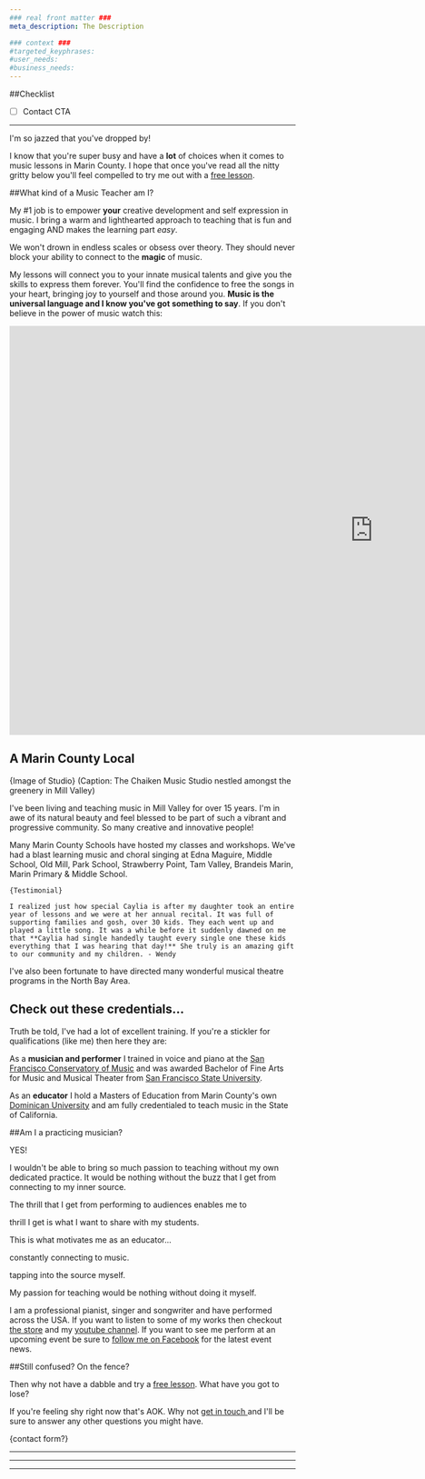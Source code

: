```yaml
---
### real front matter ###
meta_description: The Description

### context ###
#targeted_keyphrases:
#user_needs:
#business_needs:
---
```

##Checklist

- [ ] Contact CTA

---

I'm so jazzed that you've dropped by!

I know that you're super busy and have a **lot** of choices when it comes to music lessons in Marin County. I hope that once you've read all the nitty gritty below you'll feel compelled to try me out with a [free lesson](#).

##What kind of a Music Teacher am I?

My #1 job is to empower **your** creative development and self expression in music. I bring a warm and lighthearted approach to teaching that is fun and engaging AND makes the learning part _easy_.

We won't drown in endless scales or obsess over theory. They should never block your ability to connect to the **magic** of music.

My lessons will connect you to your innate musical talents and give you the skills to express them forever. You'll find the confidence to free the songs in your heart, bringing joy to yourself and those around you. **Music is the universal language and I know you've got something to say**. If you don't believe in the power of music watch this:

<iframe src="https://player.vimeo.com/video/9761188?color=ff9933&byline=0&portrait=0" width="1280" height="720" frameborder="0" webkitallowfullscreen mozallowfullscreen allowfullscreen></iframe>

## A Marin County Local

{Image of Studio} (Caption: The Chaiken Music Studio nestled amongst the greenery in Mill Valley)

I've been living and teaching music in Mill Valley for over 15 years. I'm in awe of its natural beauty and feel blessed to be part of such a vibrant and progressive community. So many creative and innovative people!

Many Marin County Schools have hosted my classes and workshops. We've had a blast learning music and choral singing at Edna Maguire, Middle School, Old Mill, Park School, Strawberry Point, Tam Valley, Brandeis Marin, Marin Primary & Middle School.

    {Testimonial}

    I realized just how special Caylia is after my daughter took an entire year of lessons and we were at her annual recital. It was full of supporting families and gosh, over 30 kids. They each went up and played a little song. It was a while before it suddenly dawned on me that **Caylia had single handedly taught every single one these kids everything that I was hearing that day!** She truly is an amazing gift to our community and my children. - Wendy

I've also been fortunate to have directed many wonderful musical theatre programs in the North Bay Area.

## Check out these credentials...

Truth be told, I've had a lot of excellent training. If you're a stickler for qualifications (like me) then here they are:

As a **musician and performer** I trained in voice and piano at the [San Francisco Conservatory of Music](https://sfcm.edu/) and was awarded Bachelor of Fine Arts for Music and Musical Theater from [San Francisco State University](http://music.sfsu.edu/).

As an **educator** I hold a Masters of Education from Marin County's own [Dominican University](http://www.dominican.edu/) and am fully credentialed to teach music in the State of California.

##Am I a practicing musician?

YES!

I wouldn't be able to bring so much passion to teaching without my own dedicated practice. It would be nothing without the buzz that I get from connecting to my inner source.

The thrill that I get from performing to audiences enables me to

thrill I get is what I want to share with my students.

This is what motivates me as an educator...

 constantly connecting to music.

tapping into the source myself.

My passion for teaching would be nothing without doing it myself.

I am a professional pianist, singer and songwriter and have performed across the USA. If you want to listen to some of my works then checkout [the store](#) and my [youtube channel](#). If you want to see me perform at an upcoming event be sure to [follow me on Facebook](#) for the latest event news.

##Still confused? On the fence?

Then why not have a dabble and try a [free lesson](#). What have you got to lose?

If you're feeling shy right now that's AOK. Why not [get in touch ](#)  and I'll be sure to answer any other questions you might have.

{contact form?}

---
---
---

<!---
Thru teaching music and sharing my passion for music, I empower my students to expand and grow, learn how to navigate the world from a more centered and powerful space, and bring joy and happiness to their lives and the world by finding their music inside of themselves.
--->



<!---
The Caylia Chaiken Music Studio has a warm approach to teaching that is engaging and makes learning easy. Caylia shares her passion for music and helps guide her students in finding their own music inside themselves, giving them musical skills for life. Caylia uses a variety of piano teaching techniques, facilitating a learning experience from a diverse repertoire of popular, blues, and classical songs. From their first lesson, students will be able to sit down at the piano and play. Caylia’s voice coaching develops and opens the singer’s natural voice, as well as nurturing each student’s personal style.

Caylia Chaiken is a California State credentialed music teacher with a Bachelor of Arts in Music and a Masters in Education. She has taught general music and choral singing in both private and public schools, and has directed many musical theatre programs in the North Bay Area. In her studio, she teaches piano, singing, performance technique and songwriting.  Her varied teaching techniques help guide her students in discovering their own expressions and creativity through music.

Caylia Chaiken is an accomplished professional pianist, singer, and songwriter who loves sharing the joys of learning music with her students of any age.

At the Caylia Chaiken Music Studio
Singing is taught as an extension of one’s natural speaking voice – everyone can sing!
The singer learns breath control, pitch recognition, posture, vocal placement and  performance techniques that will bring their singing to a professional level.
Piano taught in kinesthetic method, featuring the Simply Music® Program, where muscle memory is retained, allowing the student to play a recognizable melody immediately.
The piano student will learn correct hand position, posture, rhythm and musicality, along with innate music theory.

-->
